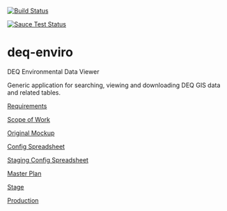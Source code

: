 [![Build Status](https://travis-ci.org/agrc/deq-enviro.png?branch=master)](https://travis-ci.org/agrc/deq-enviro)

[![Sauce Test Status](https://saucelabs.com/browser-matrix/agrc-deq-enviro.svg)](https://saucelabs.com/u/agrc-deq-enviro)

deq-enviro
==========

DEQ Environmental Data Viewer

Generic application for searching, viewing and downloading DEQ GIS data and related tables.

[Requirements](https://docs.google.com/a/utah.gov/document/d/1DteUr8h8sS1OfC3gq2OFbdQfpIGmP28btCX1HUIaXek/edit)

[Scope of Work](https://docs.google.com/a/utah.gov/document/d/1YdutJqTW8biPDDsbnjl3S3Z8549c0dP2Pnguzpx4zTk/edit)

[Original Mockup](http://share.flairbuilder.com/?sid=78HL8R2y89#)

[Config Spreadsheet](https://docs.google.com/a/utah.gov/spreadsheet/ccc?key=0Aqee4VOgQcXcdG9DQzFEYld6UUtWRU1kNG5PMWVEY1E&usp=drive_web)

[Staging Config Spreadsheet](https://docs.google.com/a/utah.gov/spreadsheet/ccc?key=0Aqee4VOgQcXcdDBiTmo5X3pQdGdSYXYyNWZ1a2k0RVE#gid=0)

[Master Plan](https://github.com/agrc/deq-enviro/wiki/Master-Plan)

[Stage](http://test.mapserv.utah.gov/deqenviro/)

[Production](http://enviro.deq.utah.gov)
